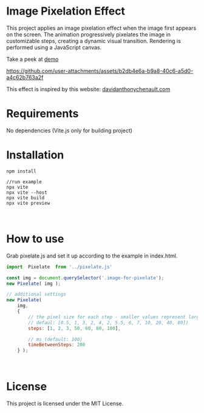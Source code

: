 # Image Pixelation Effect

This project applies an image pixelation effect when the image first appears on the screen. The animation progressively pixelates the image in customizable steps, creating a dynamic visual transition. Rendering is performed using a JavaScript canvas.

Take a peek at [demo](https://isladjan.com/lab/pixelate/)

https://github.com/user-attachments/assets/b2db4e6a-b9a8-40c6-a5d0-a4c62b763a2f

This effect is inspired by this website: [davidanthonychenault.com](https://www.davidanthonychenault.com/)
<br />

# Requirements
No dependencies (Vite.js only for building project)
<br />


# Installation
``` 
npm install

//run example
npx vite
npx vite --host
npx vite build
npx vite preview
```
<br />


# How to use
Grab pixelate.js and set it up according to the example in index.html.
```javascript
import  Pixelate  from '../pixelate.js'

const img = document.querySelector('.image-for-pixelate');
new Pixelate( img );

// additional settings
new Pixelate( 
    img, 
    {
        // the pixel size for each step - smaller values represent larger pixels
        // defaul: [0.5, 1, 3, 2, 4, 2, 5.5, 6, 7, 10, 20, 40, 80])
        steps: [1, 2, 3, 50, 60, 80, 100],

        // ms (default: 100)
        timeBetweenSteps: 200                
    } );

```
<br />

# License
This project is licensed under the MIT License.
